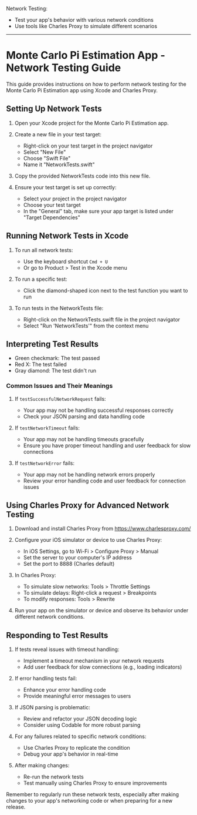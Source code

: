 Network Testing:

* Test your app's behavior with various network conditions
* Use tools like Charles Proxy to simulate different scenarios

- - - -

# Monte Carlo Pi Estimation App - Network Testing Guide

This guide provides instructions on how to perform network testing for the Monte Carlo Pi Estimation app using Xcode and Charles Proxy.

## Setting Up Network Tests

1. Open your Xcode project for the Monte Carlo Pi Estimation app.

2. Create a new file in your test target:
   - Right-click on your test target in the project navigator
   - Select "New File"
   - Choose "Swift File"
   - Name it "NetworkTests.swift"

3. Copy the provided NetworkTests code into this new file.

4. Ensure your test target is set up correctly:
   - Select your project in the project navigator
   - Choose your test target
   - In the "General" tab, make sure your app target is listed under "Target Dependencies"

## Running Network Tests in Xcode

1. To run all network tests:
   - Use the keyboard shortcut `Cmd + U`
   - Or go to Product > Test in the Xcode menu

2. To run a specific test:
   - Click the diamond-shaped icon next to the test function you want to run

3. To run tests in the NetworkTests file:
   - Right-click on the NetworkTests.swift file in the project navigator
   - Select "Run 'NetworkTests'" from the context menu

## Interpreting Test Results

- Green checkmark: The test passed
- Red X: The test failed
- Gray diamond: The test didn't run

### Common Issues and Their Meanings

1. If `testSuccessfulNetworkRequest` fails:
   - Your app may not be handling successful responses correctly
   - Check your JSON parsing and data handling code

2. If `testNetworkTimeout` fails:
   - Your app may not be handling timeouts gracefully
   - Ensure you have proper timeout handling and user feedback for slow connections

3. If `testNetworkError` fails:
   - Your app may not be handling network errors properly
   - Review your error handling code and user feedback for connection issues

## Using Charles Proxy for Advanced Network Testing

1. Download and install Charles Proxy from https://www.charlesproxy.com/

2. Configure your iOS simulator or device to use Charles Proxy:
   - In iOS Settings, go to Wi-Fi > Configure Proxy > Manual
   - Set the server to your computer's IP address
   - Set the port to 8888 (Charles default)

3. In Charles Proxy:
   - To simulate slow networks: Tools > Throttle Settings
   - To simulate delays: Right-click a request > Breakpoints
   - To modify responses: Tools > Rewrite

4. Run your app on the simulator or device and observe its behavior under different network conditions.

## Responding to Test Results

1. If tests reveal issues with timeout handling:
   - Implement a timeout mechanism in your network requests
   - Add user feedback for slow connections (e.g., loading indicators)

2. If error handling tests fail:
   - Enhance your error handling code
   - Provide meaningful error messages to users

3. If JSON parsing is problematic:
   - Review and refactor your JSON decoding logic
   - Consider using Codable for more robust parsing

4. For any failures related to specific network conditions:
   - Use Charles Proxy to replicate the condition
   - Debug your app's behavior in real-time

5. After making changes:
   - Re-run the network tests
   - Test manually using Charles Proxy to ensure improvements

Remember to regularly run these network tests, especially after making changes to your app's networking code or when preparing for a new release.
